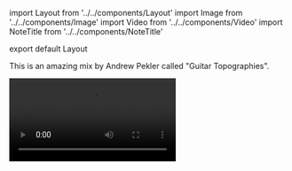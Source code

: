 import Layout from '../../components/Layout'
import Image from '../../components/Image'
import Video from '../../components/Video'
import NoteTitle from '../../components/NoteTitle'

export default Layout

<NoteTitle title="Guitar Topographies" date="2018-12-04" />

This is an amazing mix by Andrew Pekler called "Guitar Topographies".

<Video src="https://w.soundcloud.com/player/?url=https%3A//api.soundcloud.com/tracks/525582759&color=%23ff5500&auto_play=false&hide_related=true&show_comments=false&show_user=true&show_reposts=false&show_teaser=true&visual=true" />

- Philip Tabane - Mgwedi (Moon)
- Chas Smith - After
- Marissa Anderson - Chimes
- Roy Montgomery - Clear Night
- A.C. Marias - Just Talk
- Robert Fripp - 1988
- Acetone - How Sweet I Roamed
- Bill Nelson - The Ritual Echo
- Pete Drake - Steal Away
- Andrew Pekler - Untitled Guitar Music
- Spacemen 3 - Repeater
- Daniel Lanois - Sketches
